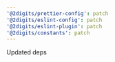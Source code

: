 ```yaml
---
'@2digits/prettier-config': patch
'@2digits/eslint-config': patch
'@2digits/eslint-plugin': patch
'@2digits/constants': patch
---
```


Updated deps
